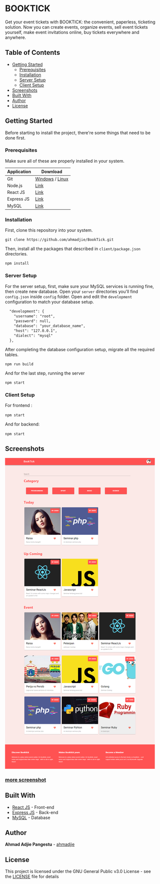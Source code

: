 # BOOKTICK

Get your event tickets with BOOKTICK: the convenient, paperless, ticketing solution. Now you can create events, organize events, sell event tickets yourself, make event invitations online, buy tickets everywhere and anywhere.

## Table of Contents

- [Getting Started](#getting-started)
  - [Prerequisites](#prerequisites)
  - [Installation](#installation)
  - [Server Setup](#server-setup)
  - [Client Setup](#client-setup)
- [Screenshots](#screenshots)
- [Built With](#built-with)
- [Author](#author)
- [License](#license)

## Getting Started

Before starting to install the project, there're some things that need to be done first.

### Prerequisites

Make sure all of these are properly installed in your system.

| Application  | Download                                                                            |
| ------------ | ----------------------------------------------------------------------------------- |
| Git          | [Windows](https://gitforwindows.org/) / [Linux](https://git-scm.com/download/linux) |
| Node.js      | [Link](https://nodejs.org/en/download/)                                             |
| React JS | [Link](https://reactjs.org/docs/getting-started.html)                |
| Express JS | [Link](https://expressjs.com/en/starter/installing.html)                |
| MySQL        | [Link](https://www.mysql.com/downloads/)                                            |

### Installation

First, clone this repository into your system.

```
git clone https://github.com/ahmadjie/BookTick.git
```

Then, install all the packages that described in `client/package.json`  directories.

```
npm install
```

### Server Setup

For the server setup, first, make sure your MySQL services is running fine, then create new database. Open your `server` directories you'll find `config.json` inside `config` folder. Open and edit the `development` configuration to match your database setup.

```
  "development": {
    "username": "root",
    "password": null,
    "database": "your_database_name",
    "host": "127.0.0.1",
    "dialect": "mysql"
  },
```

After completing the database configuration setup, migrate all the required tables.

```
npm run build
```

And for the last step, running the server

```
npm start
```

### Client Setup

For frontend :

`npm start`

And for backend:

`npm start`


## Screenshots
<img src="screenshot/home.png" />

### [more screenshot](https://github.com/ahmadjie/BookTick/tree/master/screenshot)

## Built With

- [React JS](https://expressjs.com/en/starter/installing.html) - Front-end
- [Express JS](https://expressjs.com) - Back-end
- [MySQL](https://www.mysql.com) - Database

## Author

**Ahmad Adjie Pangestu** - [ahmadjie](https://github.com/ahmadjie)

## License

This project is licensed under the GNU General Public v3.0 License - see the [LICENSE](LICENSE) file for details
